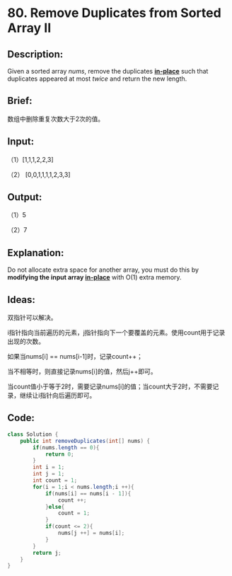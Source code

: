 # 80. Remove Duplicates from Sorted Array II

## Description:

Given a sorted array *nums*, remove the duplicates [**in-place**](https://en.wikipedia.org/wiki/In-place_algorithm) such that duplicates appeared at most *twice* and return the new length.

## Brief:

数组中删除重复次数大于2次的值。

## Input:

（1）[1,1,1,2,2,3]

（2） [0,0,1,1,1,1,2,3,3]

## Output:

（1）5

（2）7

## Explanation:

Do not allocate extra space for another array, you must do this by **modifying the input array [in-place](https://en.wikipedia.org/wiki/In-place_algorithm)** with O(1) extra memory.

## Ideas:

双指针可以解决。

i指针指向当前遍历的元素，j指针指向下一个要覆盖的元素。使用count用于记录出现的次数。

如果当nums[i] == nums[i-1]时，记录count++；

当不相等时，则直接记录nums[i]的值，然后j++即可。

当count值小于等于2时，需要记录nums[i]的值；当count大于2时，不需要记录，继续让i指针向后遍历即可。

## Code:

```java
class Solution {
    public int removeDuplicates(int[] nums) {
        if(nums.length == 0){
            return 0;
        }
        int i = 1;
        int j = 1;
        int count = 1;
        for(i = 1;i < nums.length;i ++){
            if(nums[i] == nums[i - 1]){
                count ++;
            }else{
                count = 1;
            }
            if(count <= 2){
                nums[j ++] = nums[i];
            }
        }
        return j;
    }
}
```

